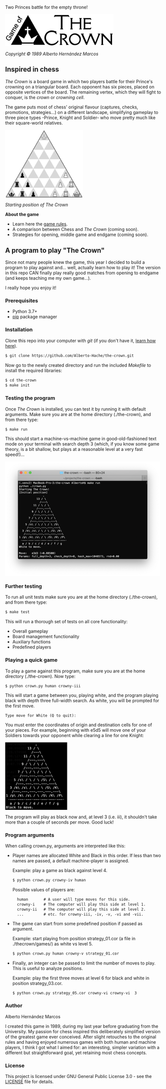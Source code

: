 Two Princes battle for the empty throne!

![The Crown](/thecrown/docs/TheCrown_logo_S.png)

*Copyright © 1989 Alberto Hernández Marcos*

## Inspired in chess

*The Crown* is a board game in which two players battle for their Prince's crowning on a triangular board. Each opponent has six pieces, placed on opposite vertices of the board. The remaining vertex, which they will fight to conquer, is the *crown* or *crowning cell*.

The game puts most of chess' original flavour (captures, checks, promotions, strategies...) on a different landscape, simplifying gameplay to three piece types -Prince, Knight and Soldier- who move pretty much like their square-world relatives.

<img align="center" src="thecrown/docs/TheCrown_StartingPosition.png" width="250">

*Starting position of The Crown*

**About the game**

- Learn here the [game rules](thecrown/docs/gamerules.md).
- A comparison between Chess and *The Crown* (coming soon).
- Strategies for opening, middle game and endgame (coming soon).

## A program to play "The Crown"

Since not many people knew the game, this year I decided to build a program to play against and... well, actually learn how to play it! The version in this repo CAN finally play really good matches from opening to endgame (and keeps teaching me my own game...).

I really hope you enjoy it!

### Prerequisites

- Python 3.7+
- [pip](https://pypi.org/project/pip/) package manager

### Installation

Clone this repo into your computer with *git* (if you don't have it, [learn how here]).

[learn how here]: https://git-scm.com/book/en/v2/Getting-Started-Installing-Git

```bash
$ git clone https://github.com/Alberto-Hache/the-crown.git
```

Now go to the newly created directory and run the included *Makefile* to install the required libraries:


```bash
$ cd the-crown
$ make init
```

### Testing the program

Once *The Crown* is installed, you can test it by running it with default arguments. Make sure you are at the home directory (./the-crown), and from there type:

```bash
$ make run
```

This should start a machine-vs-machine game in good-old-fashioned text mode on your terminal with search depth 3 (which, if you know some game theory, is a bit shallow, but plays at a reasonable level at a very fast speed!)...

<img align="center" src="thecrown/docs/TheCrown_Textmode_window.png" width="500">

### Further testing

To run all unit tests make sure you are at the home directory (./the-crown), and from there type:

```bash
$ make test
```

This will run a thorough set of tests on all core functionality:

- Overall gameplay
- Board management functionality
- Auxiliary functions
- Predefined players

### Playing a quick game

To play a game against this program, make sure you are at the home directory (./the-crown). Now type:

```bash
$ python crown.py human crowny-iii
```

This will start a game between you, playing white, and the program playing black with depth three full-width search. As white, you will be prompted for the first move.

```
Type move for White (Q to quit):
```

You must enter the coordinates of origin and destination cells for one of your pieces. For example, beginning with e5d5 will move one of your Soldiers towards your opponent while clearing a line for one Knight:

<img align="center" src="thecrown/docs/TheCrown_Textmode_board.png" width="200">

The program will play as black now and, at level 3 (i.e. iii), it shouldn't take more than a couple of seconds per move. Good luck!

### Program arguments

When calling crown.py, arguments are interpreted like this:

- Player names are allocated White and Black in this order. If less than two names are passed, a default machine-player is assigned.

    Example: play a game as black against level 4.

    ```bash
    $ python crown.py crowny-iv human
    ```

    Possible values of players are:

        human       # A user will type moves for this side.
        crowny-i    # The computer will play this side at level 1.
        crowny-ii   # The computer will play this side at level 2.
        ...         # etc. for crowny-iii, -iv, -v, -vi and -vii.

- The game can start from some predefined position if passed as argument.

    Example: start playing from position strategy_01.cor (a file in ./thecrown/games/) as white vs level 5.

    ```bash
    $ python crown.py human crowny-v strategy_01.cor
    ```

- Finally, an integer can be passed to limit the number of moves to play. This is useful to analyze positions.

    Example: play the first three moves at level 6 for black and white in position strategy_03.cor.

    ```bash
    $ python crown.py strategy_05.cor crowny-vi crowny-vi  3
    ```

### Author

Alberto Hernández Marcos

I created this game in 1989, during my last year before graduating from the University. My passion for chess inspired this deliberately simplified version of the greatest game ever conceived. After slight retouches to the original rules and having enjoyed numerous games with both human and machine players, I think I got what I aimed for: an interesting, simpler variation with a different but straightforward goal, yet retaining most chess concepts.

### License

This project is licensed under GNU General Public License 3.0 - see the [LICENSE](LICENSE) file for details.

